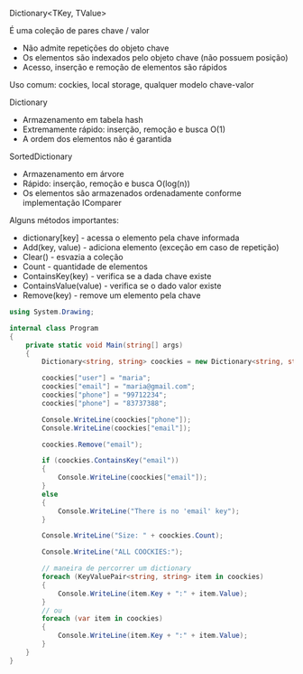 Dictionary<TKey, TValue>

É uma coleção de pares chave / valor
 - Não admite repetições do objeto chave
 - Os elementos são indexados pelo objeto chave (não possuem posição)
 - Acesso, inserção e remoção de elementos são rápidos

Uso comum: cockies, local storage, qualquer modelo chave-valor

Dictionary
 - Armazenamento em tabela hash
 - Extremamente rápido: inserção, remoção e busca O(1)
 - A ordem dos elementos não é garantida

SortedDictionary
 - Armazenamento em árvore
 - Rápido: inserção, remoção e busca O(log(n))
 - Os elementos são armazenados ordenadamente conforme implementação IComparer<T>

 Alguns métodos importantes:
  - dictionary[key] - acessa o elemento pela chave informada
  - Add(key, value) - adiciona elemento (exceção em caso de repetição)
  - Clear() - esvazia a coleção
  - Count - quantidade de elementos
  - ContainsKey(key) - verifica se a dada chave existe
  - ContainsValue(value) - verifica se o dado valor existe 
  - Remove(key) - remove um elemento pela chave


````c#
using System.Drawing;

internal class Program
{
    private static void Main(string[] args)
    {
        Dictionary<string, string> coockies = new Dictionary<string, string>();

        coockies["user"] = "maria";
        coockies["email"] = "maria@gmail.com";
        coockies["phone"] = "99712234";
        coockies["phone"] = "83737388";

        Console.WriteLine(coockies["phone"]);
        Console.WriteLine(coockies["email"]);

        coockies.Remove("email");

        if (coockies.ContainsKey("email"))
        {
            Console.WriteLine(coockies["email"]);
        }
        else
        {
            Console.WriteLine("There is no 'email' key");
        }

        Console.WriteLine("Size: " + coockies.Count);

        Console.WriteLine("ALL COOCKIES:");

        // maneira de percorrer um dictionary
        foreach (KeyValuePair<string, string> item in coockies)
        {
            Console.WriteLine(item.Key + ":" + item.Value);
        }
        // ou
        foreach (var item in coockies)
        {
            Console.WriteLine(item.Key + ":" + item.Value);
        }
    }
}
````